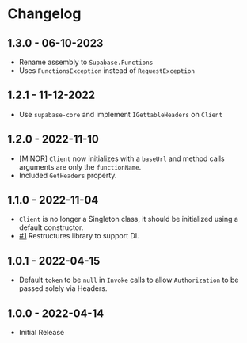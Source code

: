 ﻿# Changelog

## 1.3.0 - 06-10-2023

- Rename assembly to `Supabase.Functions`
- Uses `FunctionsException` instead of `RequestException`

## 1.2.1 - 11-12-2022

- Use `supabase-core` and implement `IGettableHeaders` on `Client`

## 1.2.0 - 2022-11-10

- [MINOR] `Client` now initializes with a `baseUrl` and method calls arguments are only the `functionName`.
- Included `GetHeaders` property.

## 1.1.0 - 2022-11-04

- `Client` is no longer a Singleton class, it should be initialized using a default constructor.
- [#1](https://github.com/supabase-community/functions-csharp/issues/1) Restructures library to support DI.

## 1.0.1 - 2022-04-15

- Default `token` to be `null` in `Invoke` calls to allow `Authorization` to be passed solely via Headers.

## 1.0.0 - 2022-04-14

- Initial Release